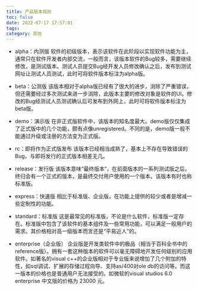```yaml
---
title: 产品版本规则
toc: false
date: 2022-07-17 17:57:01
tags:
category: 其他
---
```

- alpha：内测版 
软件的初级版本，表示该软件在此阶段以实现软件功能为主，通常只在软件开发者内部交流，一般而言，该版本软件的Bug较多，需要继续修改，是测试版本。测试人员提交Bug经开发人员修改确认之后，发布到测试网址让测试人员测试，此时可将软件版本标注为alpha版。 

- beta：公测版 
该版本相对于alpha版已经有了很大的进步，消除了严重错误，但还需要经过多次测试来进一步消除，此版本主要的修改对象是软件的UI。修改的Bug经测试人员测试确认后可发布到外网上，此时可将软件版本标注为beta版。 

- demo：演示版 
在非正式版软件中，该版本的知名度最大。demo版仅仅集成了正式版中的几个功能，颇有点像unregistered。不同的是，demo版一般不能通过升级或注册的方法变为正式版。 

- rc：即将作为正式版发布 
该版本已经相当成熟了，基本上不存在导致错误的Bug，与即将发行的正式版本相差无几。 

- release：发行版 
该版本意味“最终版本”，在前面版本的一系列测试版之后，终归会有一个正式的版本，是最终交付用户使用的一个版本。该版本有时也称标准版。 

- express：快速版 
相比于标准版、企业版，在功能上提供的较少或者是增减一些定制性的功能。 
 
- standard：标准版 
这是最常见的标准版，不论是什么软件，标准版一定存在。标准版中包含了该软件的基本组件及一些常用功能，可以满足一般用户的需求。其价格相对高一级版本而言还是“平易近人”的。 

- enterprise（企业版） 
企业版是开发类软件中的极品（相当于百科全书中的reference版）。拥有一套这种版本的软件可以毫无障碍地开发任何级别的应用软件。如著名的visual c++的企业版相对于专业版来说增加了几个附加的特性，如sql调试、扩展的存储过程向导、支持as/400对ole db的访问等。而这一版本的价格也是普通用户无法接受的。如微软的visual studios 6.0 enterprise 中文版的价格为 23000 元。 